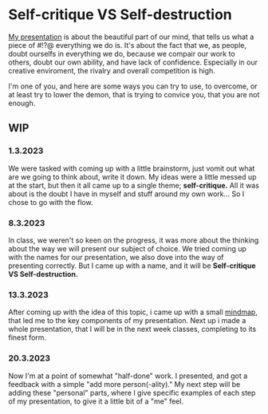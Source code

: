 # Self-critique VS Self-destruction
[My presentation](https://www.figma.com/file/8wW6MuH6YjTThOWD2CfK0c/AJOVT---Self-critique?node-id=0%3A1&t=fH6HV0CetJSpzrkI-1) is about the beautiful part of our mind, that tells us what a piece of #!?@ everything we do is. It's about the fact that we, as people, doubt ourselfs in everything we do, because we compair our work to others, doubt our own ability, and have lack of confidence. Especially in our creative enviroment, the rivalry and overall competition is high. 

I'm one of you, and here are some ways you can try to use, to overcome, or at least try to lower the demon, that is trying to convice you, that you are not enough.

## WIP
### 1.3.2023
We were tasked with coming up with a little brainstorm, just vomit out what are we going to think about, write it down. My ideas were a little messed up at the start, but then it all came up to a single theme; <b>self-critique.</b> All it was about is the doubt I have in myself and stuff around my own work... So I chose to go with the flow.
### 8.3.2023
In class, we weren't so keen on the progress, it was more about the thinking about the way we will present our subject of choice. We tried coming up with the names for our presentation, we also dove into the way of presenting correctly. But I came up with a name, and it will be <b>Self-critique VS Self-destruction.</b>
### 13.3.2023
After coming up with the idea of this topic, i came up with a small [mindmap](/mindmap/index.md), that led me to the key components of my presentation. Next up i made a whole presentation, that I will be in the next week classes, completing to its finest form.
### 20.3.2023
Now I'm at a point of somewhat "half-done" work. I presented, and got a feedback with a simple "add more person(-ality)."
My next step will be adding these "personal" parts, where I give specific examples of each step of my presentation, to give it a little bit of a "me" feel.
